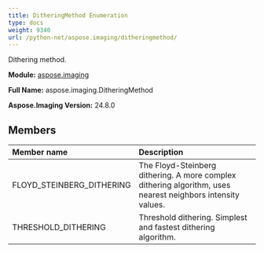 ```yaml
---
title: DitheringMethod Enumeration
type: docs
weight: 9340
url: /python-net/aspose.imaging/ditheringmethod/
---
```


Dithering method.

**Module:** [aspose.imaging](/imaging/python-net/aspose.imaging/)

**Full Name:** aspose.imaging.DitheringMethod

**Aspose.Imaging Version:** 24.8.0

## **Members**
| **Member name** | **Description** |
| :- | :- |
| FLOYD_STEINBERG_DITHERING | The Floyd-Steinberg dithering. A more complex dithering algorithm, uses nearest neighbors intensity values. |
| THRESHOLD_DITHERING | Threshold dithering. Simplest and fastest dithering algorithm. |

